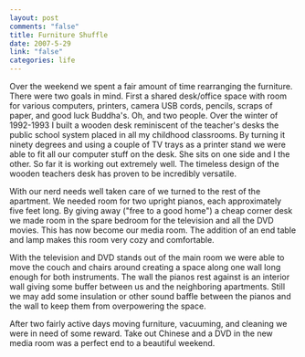 ```yaml
--- 
layout: post
comments: "false"
title: Furniture Shuffle
date: 2007-5-29
link: "false"
categories: life
---
```

Over the weekend we spent a fair amount of time rearranging the furniture.  There were two goals in mind.  First a shared desk/office space with room for various computers, printers, camera USB cords, pencils, scraps of paper, and good luck Buddha's.  Oh, and two people.  Over the winter of 1992-1993 I built a wooden desk reminiscent of the teacher's desks the public school system placed in all my childhood classrooms.  By turning it ninety degrees and using a couple of TV trays as a printer stand we were able to fit all our computer stuff on the desk.  She sits on one side and I the other.  So far it is working out extremely well.  The timeless design of the wooden teachers desk has proven to be incredibly versatile.

With our nerd needs well taken care of we turned to the rest of the apartment.  We needed room for two upright pianos, each approximately five feet long.  By giving away ("free to a good home") a cheap corner desk we made room in the spare bedroom for the television and all the DVD movies.  This has now become our media room.  The addition of an end table and lamp makes this room very cozy and comfortable.

With the television and DVD stands out of the main room we were able to move the couch and chairs around creating a space along one wall long enough for both instruments.  The wall the pianos rest against is an interior wall giving some buffer between us and the neighboring apartments.  Still we may add some insulation or other sound baffle between the pianos and the wall to keep them from overpowering the space.

After two fairly active days moving furniture, vacuuming, and cleaning we were in need of some reward.  Take out Chinese and a DVD in the new media room was a perfect end to a beautiful weekend.
